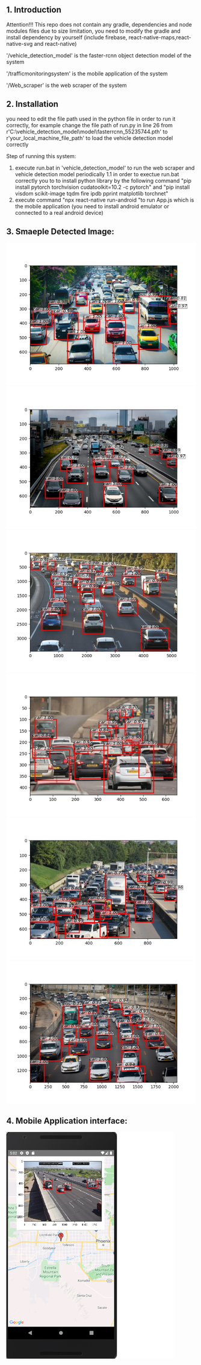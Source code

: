 ## 1. Introduction
Attention!!!
This repo does not contain any gradle, dependencies and node modules files due to size limitation, you need to modify the gradle and install dependency by yourself (include firebase, react-native-maps,react-native-svg and react-native)

'/vehicle_detection_model' is the faster-rcnn object detection model of the system

'/trafficmonitoringsystem' is the mobile application of the system

'/Web_scraper' is the web scraper of the system

## 2. Installation
you need to edit the file path used in the python file in order to run it correctly, for example change the file path of run.py in line 26 from r'C:\vehicle_detection_model\model\fasterrcnn_55235744.pth' to r'your_local_machine_file_path' to load the vehicle detection model correctly

Step of running this system:
1. execute run.bat in 'vehicle_detection_model' to run the web scraper and vehicle detection model periodically
	1.1 in order to exectue run.bat correctly you to to install python library by the following command "pip install pytorch torchvision cudatoolkit=10.2 -c pytorch" and "pip install visdom scikit-image tqdm fire ipdb pprint matplotlib torchnet"
2. execute  command "npx react-native run-android "to run App.js which is the mobile application (you need to install android emulator or connected to a real android device)

## 3. Smaeple Detected Image:

![img](vehicle_detection_model/imgs/90th_st_detected.jpg)
![img](vehicle_detection_model/imgs/camelback_rd_detected.jpg)
![img](vehicle_detection_model/imgs/glendale_ave_detected.jpg)
![img](vehicle_detection_model/imgs/mcdowell_rd_detected.jpg)
![img](vehicle_detection_model/imgs/northern_ave_detected.jpg)
![img](vehicle_detection_model/imgs/via_de_ventura_detected.jpg)

## 4.  Mobile Application interface:
![img](imgs/image.png)
